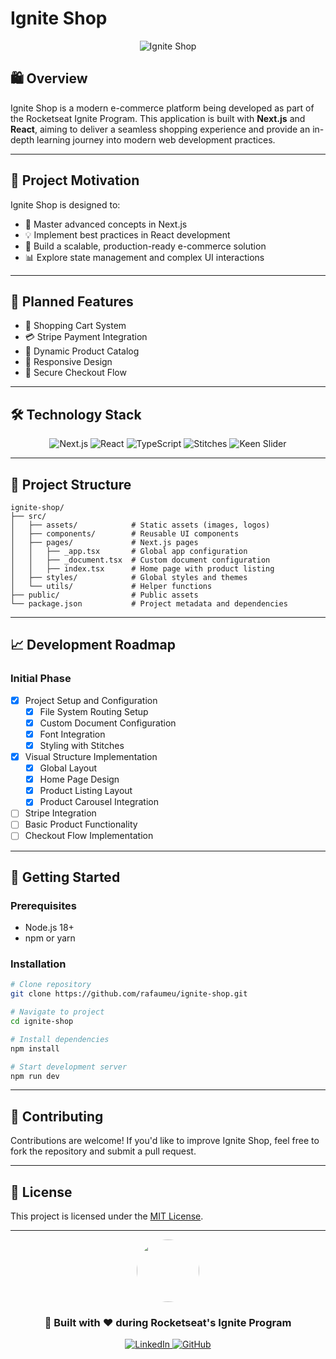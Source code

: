 # Ignite Shop

<p align="center">
  <img src="https://img.shields.io/badge/%F0%9F%9B%8D-Ignite%20Shop-blueviolet?style=for-the-badge" alt="Ignite Shop">
</p>

## 🛍️ Overview

Ignite Shop is a modern e-commerce platform being developed as part of the Rocketseat Ignite Program. This application is built with **Next.js** and **React**, aiming to deliver a seamless shopping experience and provide an in-depth learning journey into modern web development practices.

---

## 🎯 Project Motivation

Ignite Shop is designed to:

- 🧠 Master advanced concepts in Next.js
- 💡 Implement best practices in React development
- 🔧 Build a scalable, production-ready e-commerce solution
- 📊 Explore state management and complex UI interactions

---

## 🌟 Planned Features

- 🛒 Shopping Cart System
- 💳 Stripe Payment Integration
- 🎨 Dynamic Product Catalog
- 📱 Responsive Design
- 🔐 Secure Checkout Flow

---

## 🛠️ Technology Stack

<p align="center">
  <img src="https://img.shields.io/badge/Next.js-000000?style=for-the-badge&logo=next.js&logoColor=white" alt="Next.js">
  <img src="https://img.shields.io/badge/React-61DAFB?style=for-the-badge&logo=react&logoColor=black" alt="React">
  <img src="https://img.shields.io/badge/TypeScript-3178C6?style=for-the-badge&logo=typescript&logoColor=white" alt="TypeScript">
  <img src="https://img.shields.io/badge/Stitches-000000?style=for-the-badge&logo=css3&logoColor=white" alt="Stitches">
  <img src="https://img.shields.io/badge/Keen%20Slider-FF6B6B?style=for-the-badge" alt="Keen Slider">
</p>

---

## 📂 Project Structure

```plaintext
ignite-shop/
├── src/
│   ├── assets/            # Static assets (images, logos)
│   ├── components/        # Reusable UI components
│   ├── pages/             # Next.js pages
│   │   ├── _app.tsx       # Global app configuration
│   │   ├── _document.tsx  # Custom document configuration
│   │   ├── index.tsx      # Home page with product listing
│   ├── styles/            # Global styles and themes
│   └── utils/             # Helper functions
├── public/                # Public assets
└── package.json           # Project metadata and dependencies
```

---

## 📈 Development Roadmap

### Initial Phase

- [x] Project Setup and Configuration
  - [x] File System Routing Setup
  - [x] Custom Document Configuration
  - [x] Font Integration
  - [x] Styling with Stitches
- [x] Visual Structure Implementation
  - [x] Global Layout
  - [x] Home Page Design
  - [x] Product Listing Layout
  - [x] Product Carousel Integration
- [ ] Stripe Integration
- [ ] Basic Product Functionality
- [ ] Checkout Flow Implementation

---

## 🚀 Getting Started

### Prerequisites

- Node.js 18+
- npm or yarn

### Installation

```bash
# Clone repository
git clone https://github.com/rafaumeu/ignite-shop.git

# Navigate to project
cd ignite-shop

# Install dependencies
npm install

# Start development server
npm run dev
```

---

## 👥 Contributing

Contributions are welcome! If you'd like to improve Ignite Shop, feel free to fork the repository and submit a pull request.

---

## 📜 License

This project is licensed under the [MIT License](LICENSE).

---

<p align="center">
  <img src="https://github.com/rafaumeu.png" width="100" height="100" style="border-radius: 50%;">
</p>
<h3 align="center">🚀 Built with ❤️ during Rocketseat's Ignite Program</h3>
<p align="center">
  <a href="https://www.linkedin.com/in/rafael-dias-zendron-528290132/">
    <img src="https://img.shields.io/badge/LinkedIn-0077B5?style=for-the-badge&logo=linkedin&logoColor=white" alt="LinkedIn">
  </a>
  <a href="https://github.com/rafaumeu/ignite-shop">
    <img src="https://img.shields.io/badge/GitHub-100000?style=for-the-badge&logo=github&logoColor=white" alt="GitHub">
  </a>
</p>
